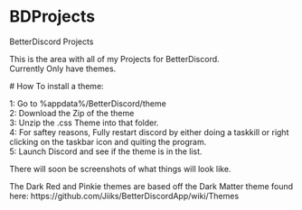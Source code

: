 # BDProjects
BetterDiscord Projects

This is the area with all of my Projects for BetterDiscord.
<br>
Currently Only have themes.
<p>
<p>
# How To install a theme:
<p>
1: Go to %appdata%/BetterDiscord/theme
<br>
2: Download the Zip of the theme
<br>
3: Unzip the .css Theme into that folder.
<br>
4: For saftey reasons, Fully restart discord by either doing a taskkill or right clicking on the taskbar icon and quiting the program.
<br>
5: Launch Discord and see if the theme is in the list.
<p>
<p>
There will soon be screenshots of what things will look like.
<p>
The Dark Red and Pinkie themes are based off the Dark Matter theme found here: https://github.com/Jiiks/BetterDiscordApp/wiki/Themes

